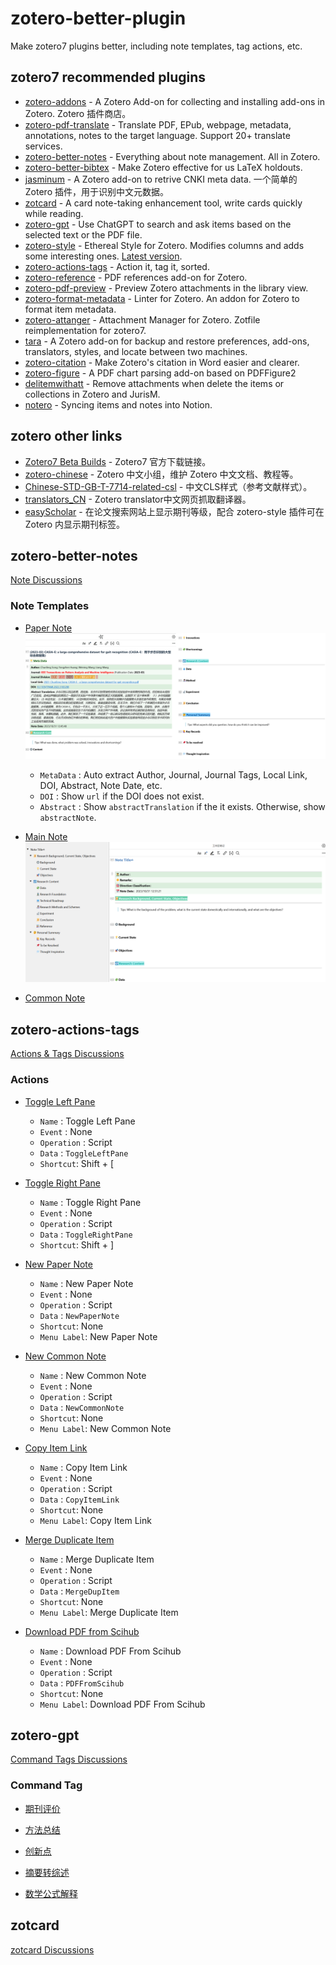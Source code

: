# zotero-better-plugin

Make zotero7 plugins better, including note templates, tag actions, etc.

## zotero7 recommended plugins

- [zotero-addons](https://github.com/syt2/zotero-addons) - A Zotero Add-on for collecting and installing add-ons in Zotero. Zotero 插件商店。
- [zotero-pdf-translate](https://github.com/windingwind/zotero-pdf-translate) - Translate PDF, EPub, webpage, metadata, annotations, notes to the target language. Support 20+ translate services.
- [zotero-better-notes](https://github.com/windingwind/zotero-better-notes) - Everything about note management. All in Zotero.
- [zotero-better-bibtex](https://github.com/retorquere/zotero-better-bibtex) - Make Zotero effective for us LaTeX holdouts.
- [jasminum](https://github.com/l0o0/jasminum) - A Zotero add-on to retrive CNKI meta data. 一个简单的 Zotero 插件，用于识别中文元数据。
- [zotcard](https://github.com/018/zotcard) - A card note-taking enhancement tool, write cards quickly while reading.
- [zotero-gpt](https://github.com/MuiseDestiny/zotero-gpt) - Use ChatGPT to search and ask items based on the selected text or the PDF file.
- [zotero-style](https://github.com/MuiseDestiny/zotero-style) - Ethereal Style for Zotero. Modifies columns and adds some interesting ones. [Latest version](https://gitee.com/MuiseDestiny/plugins/raw/master/zotero-style.xpi).
- [zotero-actions-tags](https://github.com/windingwind/zotero-actions-tags) - Action it, tag it, sorted.
- [zotero-reference](https://github.com/MuiseDestiny/zotero-reference) - PDF references add-on for Zotero.
- [zotero-pdf-preview](https://github.com/windingwind/zotero-pdf-preview) - Preview Zotero attachments in the library view.
- [zotero-format-metadata](https://github.com/northword/zotero-format-metadata) - Linter for Zotero. An addon for Zotero to format item metadata.
- [zotero-attanger](https://github.com/MuiseDestiny/zotero-attanger) - Attachment Manager for Zotero. Zotfile reimplementation for zotero7.
- [tara](https://github.com/l0o0/tara) - A Zotero add-on for backup and restore preferences, add-ons, translators, styles, and locate between two machines.
- [zotero-citation](https://github.com/MuiseDestiny/zotero-citation) - Make Zotero's citation in Word easier and clearer.
- [zotero-figure](https://github.com/MuiseDestiny/zotero-figure) - A PDF chart parsing add-on based on PDFFigure2
- [delitemwithatt](https://github.com/redleafnew/delitemwithatt) - Remove attachments when delete the items or collections in Zotero and JurisM.
- [notero](https://github.com/dvanoni/notero) - Syncing items and notes into Notion.

## zotero other links

- [Zotero7 Beta Builds](https://www.zotero.org/support/beta_builds) - Zotero7 官方下载链接。
- [zotero-chinese](https://zotero-chinese.com) - Zotero 中文小组，维护 Zotero 中文文档、教程等。
- [Chinese-STD-GB-T-7714-related-csl](https://github.com/redleafnew/Chinese-STD-GB-T-7714-related-csl) - 中文CLS样式（参考文献样式）。
- [translators_CN](https://github.com/l0o0/translators_CN) - Zotero translator中文网页抓取翻译器。
- [easyScholar](https://www.easyscholar.cc) - 在论文搜索网站上显示期刊等级，配合 zotero-style 插件可在 Zotero 内显示期刊标签。

## zotero-better-notes

[Note Discussions](https://github.com/windingwind/zotero-better-notes/discussions)

### Note Templates

- [Paper Note](./zotero-better-notes/[Item]PaperNote.md)
  ![Paper Note](./imgs/PaperNote.png)
  - `MetaData` : Auto extract Author, Journal, Journal Tags, Local Link, DOI, Abstract, Note Date, etc.
  - `DOI` : Show `url` if the DOI does not exist.
  - `Abstract` : Show `abstractTranslation` if the it exists. Otherwise, show `abstractNote`.

- [Main Note](./zotero-better-notes/[Text]MainNote.md)
  ![Main Note](./imgs/MainNote.png)

- [Common Note](./zotero-better-notes/[Text]CommonNote.md)

## zotero-actions-tags

[Actions & Tags Discussions](https://github.com/windingwind/zotero-actions-tags/discussions)

### Actions

- [Toggle Left Pane](./zotero-actions-tags/ToggleLeftPane)
  - `Name` : Toggle Left Pane
  - `Event` : None
  - `Operation` : Script
  - `Data` : `ToggleLeftPane`
  - `Shortcut`: Shift + [

- [Toggle Right Pane](./zotero-actions-tags/ToggleRightPane)
  - `Name` : Toggle Right Pane
  - `Event` : None
  - `Operation` : Script
  - `Data` : `ToggleRightPane`
  - `Shortcut`: Shift + ]

- [New Paper Note](./zotero-actions-tags/NewPaperNote)
  - `Name` : New Paper Note
  - `Event` : None
  - `Operation` : Script
  - `Data` : `NewPaperNote`
  - `Shortcut`: None
  - `Menu Label`: New Paper Note

- [New Common Note](./zotero-actions-tags/NewCommonNote)
  - `Name` : New Common Note
  - `Event` : None
  - `Operation` : Script
  - `Data` : `NewCommonNote`
  - `Shortcut`: None
  - `Menu Label`: New Common Note

- [Copy Item Link](./zotero-actions-tags/CopyItemLink)
  - `Name` : Copy Item Link
  - `Event` : None
  - `Operation` : Script
  - `Data` : `CopyItemLink`
  - `Shortcut`: None
  - `Menu Label`: Copy Item Link

- [Merge Duplicate Item](./zotero-actions-tags/MergeDupItem)
  - `Name` : Merge Duplicate Item
  - `Event` : None
  - `Operation` : Script
  - `Data` : `MergeDupItem`
  - `Shortcut`: None
  - `Menu Label`: Merge Duplicate Item

- [Download PDF from Scihub](./zotero-actions-tags/PDFFromScihub)
  - `Name` : Download PDF From Scihub
  - `Event` : None
  - `Operation` : Script
  - `Data` : `PDFFromScihub`
  - `Shortcut`: None
  - `Menu Label`: Download PDF From Scihub

## zotero-gpt

[Command Tags Discussions](https://github.com/MuiseDestiny/zotero-gpt/discussions)

### Command Tag

- [期刊评价](./zotero-gpt/JournalEvaluation)

- [方法总结](./zotero-gpt/MethodSummary)

- [创新点](./zotero-gpt/Innovation)

- [摘要转综述](./zotero-gpt/AbstractToReview)

- [数学公式解释](./zotero-gpt/MathSolver)

## zotcard

[zotcard Discussions](https://github.com/018/zotcard/discussions/2)

